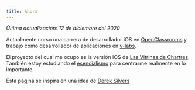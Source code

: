 ```yaml
---
title: Ahora
---
```


_Última actualización: 12 de diciembre del 2020_

Actualmente curso una carrera de desarrollador iOS en [OpenClassrooms](https://openclassrooms.com) y trabajo como desarrollador de aplicaciones en [v-labs](https://v-labs.fr).

El proyecto del cual me ocupo es la versión iOS de [Las Vitrinas de Chartres](https://www.vitrines-chartres.com/). También estoy estudiando el [esencialismo](https://www.amazon.fr/Essentialism-Disciplined-Pursuit-Greg-McKeown/dp/0804140839) para centrarme realmente en lo importante.

Esta página se inspira en una idea de [Derek Silvers](https://nownownow.com/about)